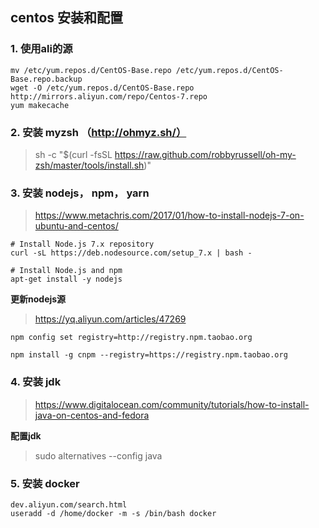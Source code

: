 ## centos 安装和配置

### 1. 使用ali的源

```
mv /etc/yum.repos.d/CentOS-Base.repo /etc/yum.repos.d/CentOS-Base.repo.backup
wget -O /etc/yum.repos.d/CentOS-Base.repo http://mirrors.aliyun.com/repo/Centos-7.repo
yum makecache	
```


### 2. 安装 myzsh （http://ohmyz.sh/）

> sh -c "$(curl -fsSL https://raw.github.com/robbyrussell/oh-my-zsh/master/tools/install.sh)"

### 3. 安装 nodejs， npm， yarn

> https://www.metachris.com/2017/01/how-to-install-nodejs-7-on-ubuntu-and-centos/

```
# Install Node.js 7.x repository
curl -sL https://deb.nodesource.com/setup_7.x | bash -

# Install Node.js and npm
apt-get install -y nodejs
```

**更新nodejs源**

> https://yq.aliyun.com/articles/47269

```
npm config set registry=http://registry.npm.taobao.org

npm install -g cnpm --registry=https://registry.npm.taobao.org 

```


### 4. 安装 jdk

> https://www.digitalocean.com/community/tutorials/how-to-install-java-on-centos-and-fedora

**配置jdk**

> sudo alternatives --config java

### 5. 安装 docker 

```
dev.aliyun.com/search.html
useradd -d /home/docker -m -s /bin/bash docker
```
